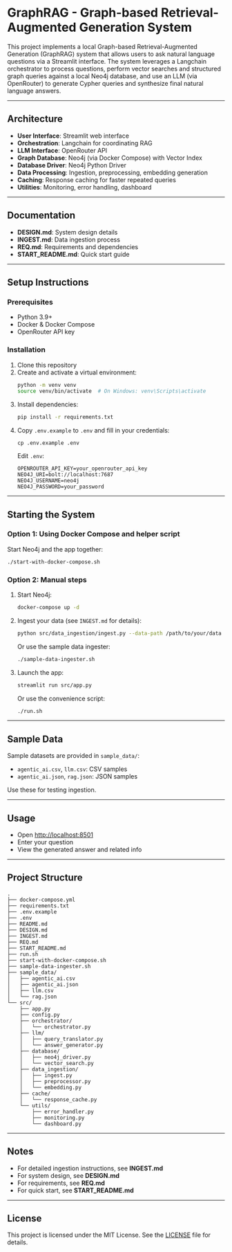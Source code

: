 # GraphRAG - Graph-based Retrieval-Augmented Generation System

This project implements a local Graph-based Retrieval-Augmented Generation (GraphRAG) system that allows users to ask natural language questions via a Streamlit interface. The system leverages a Langchain orchestrator to process questions, perform vector searches and structured graph queries against a local Neo4j database, and use an LLM (via OpenRouter) to generate Cypher queries and synthesize final natural language answers.

---

## Architecture

- **User Interface**: Streamlit web interface
- **Orchestration**: Langchain for coordinating RAG
- **LLM Interface**: OpenRouter API
- **Graph Database**: Neo4j (via Docker Compose) with Vector Index
- **Database Driver**: Neo4j Python Driver
- **Data Processing**: Ingestion, preprocessing, embedding generation
- **Caching**: Response caching for faster repeated queries
- **Utilities**: Monitoring, error handling, dashboard

---

## Documentation

- **DESIGN.md**: System design details
- **INGEST.md**: Data ingestion process
- **REQ.md**: Requirements and dependencies
- **START_README.md**: Quick start guide

---

## Setup Instructions

### Prerequisites

- Python 3.9+
- Docker & Docker Compose
- OpenRouter API key

### Installation

1. Clone this repository
2. Create and activate a virtual environment:
   ```bash
   python -m venv venv
   source venv/bin/activate  # On Windows: venv\Scripts\activate
   ```
3. Install dependencies:
   ```bash
   pip install -r requirements.txt
   ```
4. Copy `.env.example` to `.env` and fill in your credentials:
   ```
   cp .env.example .env
   ```
   Edit `.env`:
   ```
   OPENROUTER_API_KEY=your_openrouter_api_key
   NEO4J_URI=bolt://localhost:7687
   NEO4J_USERNAME=neo4j
   NEO4J_PASSWORD=your_password
   ```

---

## Starting the System

### Option 1: Using Docker Compose and helper script

Start Neo4j and the app together:
```bash
./start-with-docker-compose.sh
```

### Option 2: Manual steps

1. Start Neo4j:
   ```bash
   docker-compose up -d
   ```
2. Ingest your data (see `INGEST.md` for details):
   ```bash
   python src/data_ingestion/ingest.py --data-path /path/to/your/data
   ```
   Or use the sample data ingester:
   ```bash
   ./sample-data-ingester.sh
   ```
3. Launch the app:
   ```bash
   streamlit run src/app.py
   ```
   Or use the convenience script:
   ```bash
   ./run.sh
   ```

---

## Sample Data

Sample datasets are provided in `sample_data/`:

- `agentic_ai.csv`, `llm.csv`: CSV samples
- `agentic_ai.json`, `rag.json`: JSON samples

Use these for testing ingestion.

---

## Usage

- Open [http://localhost:8501](http://localhost:8501)
- Enter your question
- View the generated answer and related info

---

## Project Structure

```
.
├── docker-compose.yml
├── requirements.txt
├── .env.example
├── .env
├── README.md
├── DESIGN.md
├── INGEST.md
├── REQ.md
├── START_README.md
├── run.sh
├── start-with-docker-compose.sh
├── sample-data-ingester.sh
├── sample_data/
│   ├── agentic_ai.csv
│   ├── agentic_ai.json
│   ├── llm.csv
│   └── rag.json
└── src/
    ├── app.py
    ├── config.py
    ├── orchestrator/
    │   └── orchestrator.py
    ├── llm/
    │   ├── query_translator.py
    │   └── answer_generator.py
    ├── database/
    │   ├── neo4j_driver.py
    │   └── vector_search.py
    ├── data_ingestion/
    │   ├── ingest.py
    │   ├── preprocessor.py
    │   └── embedding.py
    ├── cache/
    │   └── response_cache.py
    └── utils/
        ├── error_handler.py
        ├── monitoring.py
        └── dashboard.py
```

---

## Notes

- For detailed ingestion instructions, see **INGEST.md**
- For system design, see **DESIGN.md**
- For requirements, see **REQ.md**
- For quick start, see **START_README.md**

---

## License

This project is licensed under the MIT License. See the [LICENSE](LICENSE) file for details.
